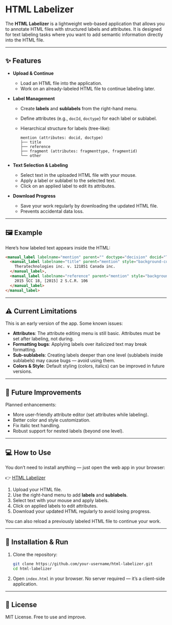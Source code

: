 # HTML Labelizer

The **HTML Labelizer** is a lightweight web-based application that allows you to annotate HTML files with structured labels and attributes.
It is designed for text labeling tasks where you want to add semantic information directly into the HTML file.

---

## ✨ Features

* **Upload & Continue**

  * Load an HTML file into the application.
  * Work on an already-labeled HTML file to continue labeling later.

* **Label Management**

  * Create **labels** and **sublabels** from the right-hand menu.
  * Define attributes (e.g., `docId`, `doctype`) for each label or sublabel.
  * Hierarchical structure for labels (tree-like):

    ```
    mention (attributes: docid, doctype)
    ├── title
    ├── reference
    ├── fragment (attributes: fragmenttype, fragmentid)
    └── other
    ```

* **Text Selection & Labeling**

  * Select text in the uploaded HTML file with your mouse.
  * Apply a label or sublabel to the selected text.
  * Click on an applied label to edit its attributes.

* **Download Progress**

  * Save your work regularly by downloading the updated HTML file.
  * Prevents accidental data loss.

---

## 🖼️ Example

Here’s how labeled text appears inside the HTML:

```html
<manual_label labelname="mention" parent="" doctype="decision" docid="Thera" style="background-color: rgb(251, 60, 60); color: white;">
  <manual_label labelname="title" parent="mention" style="background-color: rgb(111, 66, 193); color: white;">
    Theratechnologies inc. v. 121851 Canada inc.
  </manual_label>, 
  <manual_label labelname="reference" parent="mention" style="background-color: rgb(74, 158, 255); color: black;">
    2015 SCC 18, [2015] 2 S.C.R. 106
  </manual_label>
</manual_label>
```

---

## ⚠️ Current Limitations

This is an early version of the app. Some known issues:

* **Attributes**: The attribute editing menu is still basic. Attributes must be set after labeling, not during.
* **Formatting bugs**: Applying labels over italicized text may break formatting.
* **Sub-sublabels**: Creating labels deeper than one level (sublabels inside sublabels) may cause bugs — avoid using them.
* **Colors & Style**: Default styling (colors, italics) can be improved in future versions.

---

## 🚀 Future Improvements

Planned enhancements:

* More user-friendly attribute editor (set attributes while labeling).
* Better color and style customization.
* Fix italic text handling.
* Robust support for nested labels (beyond one level).

---

## 💻 How to Use  

You don’t need to install anything — just open the web app in your browser:  

👉 [HTML Labelizer](https://zachgarnier.github.io/HTMLLabelizer/)  

1. Upload your HTML file.  
2. Use the right-hand menu to add **labels** and **sublabels**.  
3. Select text with your mouse and apply labels.  
4. Click on applied labels to edit attributes.  
5. Download your updated HTML regularly to avoid losing progress.  

You can also reload a previously labeled HTML file to continue your work.

---

## 📂 Installation & Run

1. Clone the repository:

   ```bash
   git clone https://github.com/your-username/html-labelizer.git
   cd html-labelizer
   ```
2. Open `index.html` in your browser.
   No server required — it’s a client-side application.

---

## 📝 License

MIT License. Free to use and improve.
